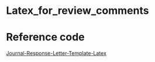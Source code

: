 # Latex_for_review_comments

# Reference code
[Journal-Response-Letter-Template-Latex](https://github.com/shellywhen/Journal-Response-Letter-Template-Latex)
